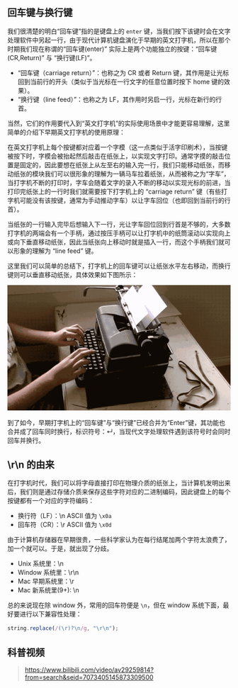 ## 回车键与换行键

我们很清楚的明白“回车键”指的是键盘上的 `enter` 键，当我们按下该键时会在文字处理软件中另起一行，由于现代计算机键盘演化于早期的英文打字机，所以在那个时期我们现在称谓的“回车键(enter)” 实际上是两个功能独立的按键：“回车键(CR,Return)” 与 “换行键(LF)”。

- “回车键（carriage return）”：也称之为 CR 或者 Return 键，其作用是让光标回到当前行的开头（类似于当光标在一行文字的任意位置时按下 home 键的效果）。
- “换行键（line feed）”：也称之为 LF，其作用时另启一行，光标在新行的行首。

当然，它们的作用要代入到“英文打字机”的实际使用场景中才能更容易理解，这里简单的介绍下早期英文打字机的使用原理：

在英文打字机上每个按键都对应着一个字模（这一点类似于活字印刷术），当按键被按下时，字模会被抬起然后敲击在纸张上，以实现文字打印。通常字摸的敲击位置是固定的，因此要想在纸张上从左至右的输入完一行，我们只能移动纸张，而移动纸张的模块我们可以很形象的理解为一辆马车拉着纸张，从而被称之为“字车”，当打字机不断的打印时，字车会随着文字的录入不断的移动以实现光标的前进，当打印完纸张上的一行时我们就需要按下打字机上的 “carriage return” 键（有些打字机可能没有该按键，通常为手动推动字车）以让字车回位（也即回到当前行的行首）。

当纸张的一行输入完毕后想输入下一行，光让字车回位回到行首是不够的，大多数打字机的两端会有一个手柄，通过按压手柄可以让打字机中的纸筒滚动以实现向上或向下垂直移动纸张，因此当纸张向上移动时就是插入一行，而这个手柄我们就可以形象的理解为 “line feed” 键。

这里我们可以简单的总结下，打字机上的回车键可以让纸张水平左右移动，而换行键则可以垂直移动纸张，具体效果如下图所示：

![](./images/BdUB37TNwuO1omasS2a0Rk0lXE5AXIyLRbQSUAzSXSJeY1545098942729.gif)

到了如今，早期打字机上的“回车键”与“换行键”已经合并为“Enter”键，其功能也合并成了回车同时换行，标识符号：↵，当现代文字处理软件遇到该符号时会同时回车并换行。

## \r\n 的由来

在打字机时代，我们可以将字母直接打印在物理介质的纸张上，当计算机发明出来后，我们则是通过存储介质来保存这些字符对应的二进制编码，因此键盘上的每个按键都有一个对应的字符编码：

- 换行符（LF）：\n ASCII 值为 `\x0a`
- 回车符（CR）：\r ASCII 值为 `\x0d`

由于计算机存储器在早期很贵，一些科学家认为在每行结尾加两个字符太浪费了，加一个就可以。于是，就出现了分歧。

- Unix 系统里：\n
- Window 系统里：\r\n
- Mac 早期系统里：\r
- Mac 新系统里(9+): \n

总的来说现在除 window 外，常用的回车符便是 `\n`，但在 window 系统下面，最好要进行以下兼容性处理：

```js
string.replace(/(\r)?\n/g, "\r\n");
```

## 科普视频

> https://www.bilibili.com/video/av29259814?from=search&seid=7073405145873309500
